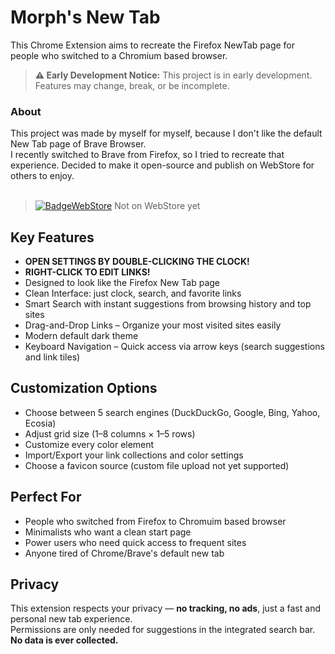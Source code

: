 # Morph's New Tab
This Chrome Extension aims to recreate the Firefox NewTab page for people who switched to a Chromium based browser.

> **⚠️ Early Development Notice:** This project is in early development. Features may change, break, or be incomplete.

### About
This project was made by myself for myself, because I don't like the default New Tab page of Brave Browser.  
I recently switched to Brave from Firefox, so I tried to recreate that experience. Decided to make it open-source and publish on WebStore for others to enjoy.  
<br>
>[![BadgeWebStore]][WebStore] Not on WebStore yet

## Key Features

- **OPEN SETTINGS BY DOUBLE-CLICKING THE CLOCK!**
- **RIGHT-CLICK TO EDIT LINKS!**
- Designed to look like the Firefox New Tab page
- Clean Interface: just clock, search, and favorite links
- Smart Search with instant suggestions from browsing history and top sites
- Drag-and-Drop Links – Organize your most visited sites easily
- Modern default dark theme
- Keyboard Navigation – Quick access via arrow keys (search suggestions and link tiles)

## Customization Options

- Choose between 5 search engines (DuckDuckGo, Google, Bing, Yahoo, Ecosia)
- Adjust grid size (1–8 columns × 1–5 rows)
- Customize every color element
- Import/Export your link collections and color settings
- Choose a favicon source (custom file upload not yet supported)

## Perfect For

- People who switched from Firefox to Chromuim based browser
- Minimalists who want a clean start page
- Power users who need quick access to frequent sites
- Anyone tired of Chrome/Brave's default new tab

## Privacy

This extension respects your privacy — **no tracking, no ads**, just a fast and personal new tab experience.  
Permissions are only needed for suggestions in the integrated search bar.  
**No data is ever collected.**

[BadgeWebStore]: https://img.shields.io/badge/Get%20on-Chrome%20WebStore-239F42
[WebStore]: https://chromewebstore.google.com/
